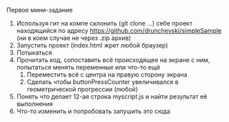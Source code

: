 Первое мини-задание
1. Используя гит на компе склонить (git clone ...) себе проект находящийся по адресу https://github.com/drunchevski/simpleSample (ни в коем случае не через .zip архив)
2. Запустить проект (index.html жрет любой браузер)
3. Потыкаться
4. Прочитать код, сопоставить всё происходящее на экране с ним, попытаться менять переменные или что-то ещё
   1. Переместить всё с центра на правую сторону экрана 
   2. Сделать чтобы buttonPressCounter увеличивался в геометрической прогрессии (любой)
5. Понять что делает 12-ая строка myscript.js и найти результат её выполнения
6. Что-то изменить и попробовать запушить это сюда
